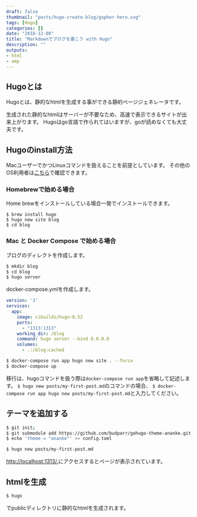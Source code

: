 ```yaml
---
draft: false
thumbnail: "posts/hugo-create-blog/gopher-hero.svg"
tags: [Hugo]
categories: []
date: "2018-12-08"
title: "Markdownでブログを書こう with Hugo"
description: ""
outputs:
- html
- amp
---
```


## Hugoとは
Hugoとは、静的なhtmlを生成する事ができる静的ページジェネレータです。

<!--more-->
生成された静的なhtmlはサーバーが不要なため、高速で表示できるサイトが出来上がります。
Hugoはgo言語で作られてはいますが、goが読めなくても大丈夫です。

## Hugoのinstall方法
MacユーザーでかつLinuxコマンドを扱えることを前提としています。
その他のOS利用者は[こちら](https://gohugo.io/getting-started/installing/)で確認できます。
### Homebrewで始める場合
Home brewをインストールしている場合一発でインストールできます。

```
$ brew install hugo
$ hugo new site blog
$ cd blog
```

### Mac と Docker Compose で始める場合
ブログのディレクトを作成します。
```bash
$ mkdir blog
$ cd blog
$ hugo server
```
docker-compose.ymlを作成します。
```docker-compose.yml
version: '3'
services:
  app:
    image: cibuilds/hugo:0.52
    ports:
      - "1313:1313"
    working_dir: /blog
    command: hugo server --bind 0.0.0.0
    volumes:
      - .:/blog:cached
```
```bash
$ docker-compose run app hugo new site . --force
$ docker-compose up
```
移行は、hugoコマンドを扱う際は`docker-compose run app`を省略して記述します。
`$ hugo new posts/my-first-post.md`のコマンドの場合、
`$ docker-compose run app hugo new posts/my-first-post.md`と入力してください。

## テーマを追加する

```bash
$ git init;
$ git submodule add https://github.com/budparr/gohugo-theme-ananke.git themes/ananke
$ echo 'theme = "ananke"' >> config.toml
```

```bash
$ hugo new posts/my-first-post.md
```

[http://localhost:1313/.](http://localhost:1313/)にアクセスするとページが表示されています。

## htmlを生成
```bash
$ hugo
```
でpublicディレクトリに静的なhtmlを生成されます。

